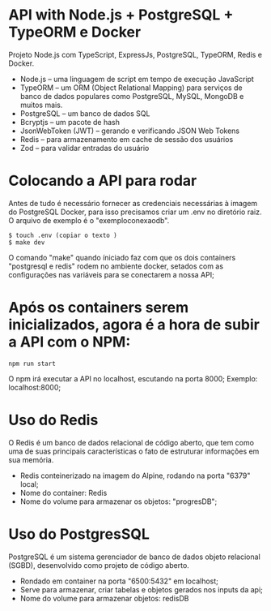 # API with Node.js + PostgreSQL + TypeORM e Docker

Projeto Node.js com TypeScript, ExpressJs, PostgreSQL, TypeORM, Redis e Docker.

* Node.js – uma linguagem de script em tempo de execução JavaScript
* TypeORM – um ORM (Object Relational Mapping) para serviços de banco de dados populares como PostgreSQL, MySQL, MongoDB e muitos mais.
* PostgreSQL – um banco de dados SQL
* Bcryptjs – um pacote de hash
* JsonWebToken (JWT) – gerando e verificando JSON Web Tokens
* Redis – para armazenamento em cache de sessão dos usuários
* Zod – para validar entradas do usuário

# Colocando a API para rodar

Antes de tudo é necessário fornecer as credenciais necessárias à imagem do PostgreSQL Docker, para isso precisamos criar um .env no diretório raiz. O arquivo de exemplo é o "exemploconexaodb".

```
$ touch .env (copiar o texto )
$ make dev 
```
O comando "make" quando íniciado faz com que os dois containers "postgresql e redis" rodem no ambiente docker, setados com as configurações nas variáveis para se conectarem a nossa API;

# Após os containers serem inicializados, agora é a hora de subir a API com o NPM:

```
npm run start
```

O npm irá executar a API no localhost, escutando na porta 8000; Exemplo: localhost:8000;

# Uso do Redis

O Redis é um banco de dados relacional de código aberto, que tem como uma de suas principais características o fato de estruturar informações em sua memória.
* Redis conteinerizado na imagem do Alpine, rodando na porta "6379" local;
* Nome do container: Redis
* Nome do volume para armazenar os objetos: "progresDB";

# Uso do PostgresSQL

PostgreSQL é um sistema gerenciador de banco de dados objeto relacional (SGBD), desenvolvido como projeto de código aberto.
* Rondado em container na porta "6500:5432" em localhost; 
* Serve para armazenar, criar tabelas e objetos gerados nos inputs da api;
* Nome do volume para armazenar objetos: redisDB
